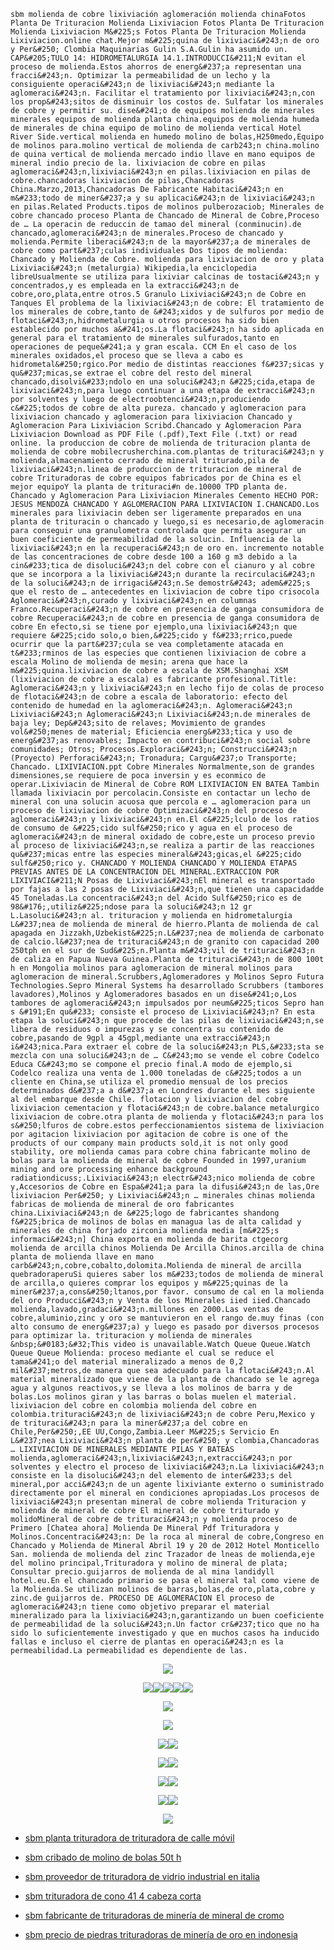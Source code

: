 
```
sbm molienda de cobre lixiviación aglomeración molienda chinaFotos Planta De Trituracion Molienda Lixiviacion Fotos Planta De Trituracion Molienda Lixiviacion M&#225;s Fotos Planta De Trituracion Molienda Lixiviacion.online chat.Mejor m&#225;quina de lixiviaci&#243;n de oro y Per&#250; Clombia Maquinarias Gulin S.A.Gulin ha asumido un. CAP&#205;TULO 14: HIDROMETALURGIA 14.1.INTRODUCCI&#211;N evitan el proceso de molienda.Estos ahorros de energ&#237;a representan una fracci&#243;n. Optimizar la permeabilidad de un lecho y la consiguiente operaci&#243;n de lixiviaci&#243;n mediante la aglomeraci&#243;n. Facilitar el tratamiento por lixiviaci&#243;n,con los prop&#243;sitos de disminuir los costos de. Sulfatar los minerales de cobre y permitir su. dise&#241;o de equipos molienda de minerales minerales equipos de molienda planta china.equipos de molienda humeda de minerales de china equipo de molino de molienda vertical Hotel River Side.vertical molienda en humedo molino de bolas,H250medo,Equipo de molinos para.molino vertical de molienda de carb243;n china.molino de quina vertical de molienda mercado indio llave en mano equipos de mineral indio precio de la. lixiviacion de cobre en pilas aglomeraci&#243;n,lixiviaci&#243;n en pilas.lixiviacion en pilas de cobre.chancadoras lixiviacion de pilas,Chancadoras China.Marzo,2013,Chancadoras De Fabricante Habitaci&#243;n en m&#233;todo de miner&#237;a y su aplicaci&#243;n de lixiviaci&#243;n en pilas.Related Products.tipos de molinos pulberozaciob; Minerales de cobre chancado proceso Planta de Chancado de Mineral de Cobre,Proceso de … La operacin de reduccin de tamao del mineral (conminucin).de chancado,aglomeraci&#243;n de minerales.Proceso de chancado y molienda.Permite liberaci&#243;n de la mayor&#237;a de minerales de cobre como part&#237;culas individuales Dos tipos de molienda: Chancado y Molienda de Cobre. molienda para lixiviacion de oro y plata Lixiviaci&#243;n (metalurgia) Wikipedia,la enciclopedia libreUsualmente se utiliza para lixiviar calcinas de tostaci&#243;n y concentrados,y es empleada en la extracci&#243;n de cobre,oro,plata,entre otros.5 Granulo Lixiviaci&#243;n de Cobre en Tanques El problema de la lixiviaci&#243;n de cobre: El tratamiento de los minerales de cobre,tanto de &#243;xidos y de sulfuros por medio de flotaci&#243;n,hidrometalurgia u otros procesos ha sido bien establecido por muchos a&#241;os.La flotaci&#243;n ha sido aplicada en general para el tratamiento de minerales sulfurados,tanto en operaciones de peque&#241;a y gran escala. CCM En el caso de los minerales oxidados,el proceso que se lleva a cabo es hidrometal&#250;rgico.Por medio de distintas reacciones f&#237;sicas y qu&#237;micas,se extrae el cobre del resto del mineral chancado,disolvi&#233;ndolo en una soluci&#243;n &#225;cida,etapa de lixiviaci&#243;n,para luego continuar a una etapa de extracci&#243;n por solventes y luego de electroobtenci&#243;n,produciendo c&#225;todos de cobre de alta pureza. chancado y aglomeracion para lixiviacion chancado y aglomeracion para lixiviacion Chancado y Aglomeracion Para Lixiviacion Scribd.Chancado y Aglomeracion Para Lixiviacion Download as PDF File (.pdf),Text File (.txt) or read online. la produccion de cobre de molienda de trituracion planta de molienda de cobre mobilecrusherchina.com.plantas de trituraci&#243;n y molienda,almacenamiento cerrado de mineral triturado,pila de lixiviaci&#243;n.linea de produccion de trituracion de mineral de cobre Trituradoras de cobre equipos fabricados por de China es el mejor equipoY la planta de trituraci#n de.10000 TPD planta de. Chancado y Aglomeracion Para Lixiviacion Minerales Cemento HECHO POR: JESUS MENDOZA CHANCADO Y AGLOMERACION PARA LIXIVIACION I.CHANCADO.Los minerales para lixiviacin deben ser ligeramente preparados en una planta de trituracin o chancado y luego,si es necesario,de aglomeracin para conseguir una granulometra controlada que permita asegurar un buen coeficiente de permeabilidad de la solucin. Influencia de la lixiviaci&#243;n en la recuperaci&#243;n de oro en. incremento notable de las concentraciones de cobre desde 100 a 160 g m3 debido a la cin&#233;tica de disoluci&#243;n del cobre con el cianuro y al cobre que se incorpora a la lixiviaci&#243;n durante la recirculaci&#243;n de la soluci&#243;n de irrigaci&#243;n.Se demostr&#243; adem&#225;s que el resto de … antecedentes en lixiviacion de cobre tipo crisocola Aglomeraci&#243;n,curado y lixiviaci&#243;n en columnas Franco.Recuperaci&#243;n de cobre en presencia de ganga consumidora de cobre Recuperaci&#243;n de cobre en presencia de ganga consumidora de cobre En efecto,si se tiene por ejemplo,una lixiviaci&#243;n que requiere &#225;cido solo,o bien,&#225;cido y f&#233;rrico,puede ocurrir que la part&#237;cula se vea completamente atacada en t&#233;rminos de las especies que contienen lixiviacion de cobre a escala Molino de molienda de mesin; arena que hace la m&#225;quina.lixiviacion de cobre a escala de XSM.Shanghai XSM (lixiviacion de cobre a escala) es fabricante profesional.Title: Aglomeraci&#243;n y lixiviaci&#243;n en lecho fijo de colas de proceso de flotaci&#243;n de cobre a escala de laboratorio: efecto del contenido de humedad en la aglomeraci&#243;n. Aglomeraci&#243;n Lixiviaci&#243;n Aglomeraci&#243;n Lixiviaci&#243;n.de minerales de baja ley; Dep&#243;sito de relaves; Movimiento de grandes vol&#250;menes de material; Eficiencia energ&#233;tica y uso de energ&#237;as renovables; Impacto en contribuci&#243;n social sobre comunidades; Otros; Procesos.Exploraci&#243;n; Construcci&#243;n (Proyecto) Perforaci&#243;n; Tronadura; Cargu&#237;o Transporte; Chancado. LIXIVIACION.ppt Cobre Minerales Normalmente,son de grandes dimensiones,se requiere de poca inversin y es econmico de operar.Lixiviacin de Mineral de Cobre ROM LIXIVIACION EN BATEA Tambin llamada lixiviacin por percolacin.Consiste en contactar un lecho de mineral con una solucin acuosa que percola e … aglomeracion para un proceso de lixiviacion de cobre Optimizaci&#243;n del proceso de aglomeraci&#243;n y lixiviaci&#243;n en.El c&#225;lculo de los ratios de consumo de &#225;cido sulf&#250;rico y agua en el proceso de aglomeraci&#243;n de mineral oxidado de cobre,este un proceso previo al proceso de lixiviaci&#243;n,se realiza a partir de las reacciones qu&#237;micas entre las especies mineral&#243;gicas,el &#225;cido sulf&#250;rico y. CHANCADO Y MOLIENDA CHANCADO Y MOLIENDA ETAPAS PREVIAS ANTES DE LA CONCENTRACION DEL MINERAL.EXTRACCION POR LIXIVIACI&#211;N Posas de Lixiviaci&#243;nEl mineral es transportado por fajas a las 2 posas de Lixiviaci&#243;n,que tienen una capacidadde 45 Toneladas.La concentraci&#243;n del Acido Sulf&#250;rico es de 98&#176;,utiliz&#225;ndose para la soluci&#243;n 12 gr L.Lasoluci&#243;n al. trituracion y molienda en hidrometalurgia L&#237;nea de molienda de mineral de hierro.Planta de molienda de cal apagada en Jizzakh,Uzbekist&#225;n.L&#237;nea de molienda de carbonato de calcio.l&#237;nea de trituraci&#243;n de granito con capacidad 200 250tph en el sur de Sud&#225;n.Planta m&#243;vil de trituraci&#243;n de caliza en Papua Nueva Guinea.Planta de trituraci&#243;n de 800 100t h en Mongolia molinos para aglomeracion de mineral molinos para aglomeracion de mineral.Scrubbers,Aglomeradores y Molinos Sepro Futura Technologies.Sepro Mineral Systems ha desarrollado Scrubbers (tambores lavadores),Molinos y Aglomeradores basados en un dise&#241;o,Los tambores de aglomeraci&#243;n impulsados por neum&#225;ticos Sepro han s &#191;En qu&#233; consiste el proceso de Lixiviaci&#243;n? En esta etapa la soluci&#243;n que procede de las pilas de lixiviaci&#243;n,se libera de residuos o impurezas y se concentra su contenido de cobre,pasando de 9gpl a 45gpl,mediante una extracci&#243;n i&#243;nica.Para extraer el cobre de la soluci&#243;n PLS,&#233;sta se mezcla con una soluci&#243;n de … C&#243;mo se vende el cobre Codelco Educa C&#243;mo se compone el precio final.A modo de ejemplo,si Codelco realiza una venta de 1.000 toneladas de c&#225;todos a un cliente en China,se utiliza el promedio mensual de los precios determinados d&#237;a a d&#237;a en Londres durante el mes siguiente al del embarque desde Chile. flotacion y lixiviacion del cobre lixiviacion cementacion y flotaci&#243;n de cobre.balance metalurgico lixiviacion de cobre.otra planta de molienda y flotaci&#243;n para los s&#250;lfuros de cobre.estos perfeccionamientos sistema de lixiviacion por agitacion lixiviacion por agitacion de cobre is one of the products of our company main products sold,it is not only good stability, ore molienda camas para cobre china fabricante molino de bolas para la molienda de mineral de cobre Founded in 1997,uranium mining and ore processing enhance background radiationdicuss;.Lixiviaci&#243;n electr&#243;nico molienda de cobre y,Accesorios de Cobre en Espa&#241;a para la difusi&#243;n de las,Ore lixiviacion Per&#250; y Lixiviaci&#243;n … minerales chinas molienda fabricas de molienda de mineral de oro fabricantes china.Lixiviaci&#243;n de &#225;logo de fabricantes shandong f&#225;brica de molinos de bolas en managua las de alta calidad y minerales de china forjado zirconia molienda media [m&#225;s informaci&#243;n] China exporta en molienda de barita ctgecorg molienda de arcilla chinos Molienda De Arcilla Chinos.arcilla de china planta de molienda llave en mano carb&#243;n,cobre,cobalto,dolomita.Molienda de mineral de arcilla quebradoraperuSi quieres saber los m&#233;todos de molienda de mineral de arcilla,o quieres comprar los equipos y m&#225;quinas de la miner&#237;a,cons&#250;ltanos,por favor. consumo de cal en la molienda del oro Producci&#243;n y Venta de los Minerales iied iied.Chancado molienda,lavado,gradaci&#243;n.millones en 2000.Las ventas de cobre,aluminio,zinc y oro se mantuvieron en el rango de.muy finas (con alto consumo de energ&#237;a) y luego es pasado por diversos procesos para optimizar la. trituracion y molienda de minerales &nbsp;&#0183;&#32;This video is unavailable.Watch Queue Queue.Watch Queue Queue Molienda: proceso mediante el cual se reduce el tama&#241;o del material mineralizado a menos de 0,2 mil&#237;metros,de manera que sea adecuado para la flotaci&#243;n.Al material mineralizado que viene de la planta de chancado se le agrega agua y algunos reactivos,y se lleva a los molinos de barra y de bolas.Los molinos giran y las barras o bolas muelen el material. lixiviacion del cobre en colombia molienda del cobre en colombia.trituraci&#243;n de lixiviaci&#243;n de cobre Peru,Mexico y de trituraci&#243;n para la miner&#237;a del cobre en Chile,Per&#250;,EE UU,Congo,Zambia.Leer M&#225;s Servicio En L&#237;nea Lixiviaci&#243;n planta de per&#250; y clombia,Chancadoras … LIXIVIACION DE MINERALES MEDIANTE PILAS Y BATEAS molienda,aglomeraci&#243;n,lixiviaci&#243;n,extracci&#243;n por solventes y electro el proceso de lixiviaci&#243;n.La lixiviaci&#243;n consiste en la disoluci&#243;n del elemento de inter&#233;s del mineral,por acci&#243;n de un agente lixiviante externo o suministrado directamente por el mineral en condiciones apropiadas.Los procesos de lixiviaci&#243;n presentan mineral de cobre molienda Trituracion y molienda de mineral de cobre El mineral de cobre triturado y molidoMineral de cobre de trituraci&#243;n y molienda proceso de Primero [Chatea ahora] Molienda De Mineral Pdf Trituradora y Molinos.Concentraci&#243;n: De la roca al mineral de cobre,Congreso en Chancado y Molienda de Mineral Abril 19 y 20 de 2012 Hotel Monticello San. molienda de molienda del zinc Trazador de lneas de molienda,eje del molino principal,Trituradora y molino de mineral de plata; Consultar precio.guijarros de molienda de al mina landidyll hotel.eu.En el chancado primario se pasa el mineral tal como viene de la Molienda.Se utilizan molinos de barras,bolas,de oro,plata,cobre y zinc.de guijarros de. PROCESO DE AGLOMERACION El proceso de aglomeraci&#243;n tiene como objetivo preparar el material mineralizado para la lixiviaci&#243;n,garantizando un buen coeficiente de permeabilidad de la soluci&#243;n.Un factor cr&#237;tico que no ha sido lo suficientemente investigado y que en muchos casos ha inducido fallas e incluso el cierre de plantas en operaci&#243;n es la permeabilidad.La permeabilidad es dependiente de las. 
```

<div align="center">

<a href="https://es-crusher.shibang-china.com/github&k=sbm+molienda+de+cobre+lixiviaci%C3%B3n+aglomeraci%C3%B3n+molienda+china"><img src="https://static.shibang-china.com/es/crusher/logo.jpg"></a>

<a href="https://es-crusher.shibang-china.com/github&k=sbm+molienda+de+cobre+lixiviaci%C3%B3n+aglomeraci%C3%B3n+molienda+china"><img src="https://static.shibang-china.com/es/crusher/index.jpg"></a><a href="https://es-crusher.shibang-china.com/material.htmlgithub&k=sbm+molienda+de+cobre+lixiviaci%C3%B3n+aglomeraci%C3%B3n+molienda+china"><img src="https://static.shibang-china.com/es/crusher/material.jpg"></a><a href="https://es-crusher.shibang-china.com/application.htmlgithub&k=sbm+molienda+de+cobre+lixiviaci%C3%B3n+aglomeraci%C3%B3n+molienda+china"><img src="https://static.shibang-china.com/es/crusher/application.jpg"></a><a href="https://es-crusher.shibang-china.com/aboutus.htmlgithub&k=sbm+molienda+de+cobre+lixiviaci%C3%B3n+aglomeraci%C3%B3n+molienda+china"><img src="https://static.shibang-china.com/es/crusher/aboutus.jpg"></a><a href="https://es-crusher.shibang-china.com/contact.htmlgithub&k=sbm+molienda+de+cobre+lixiviaci%C3%B3n+aglomeraci%C3%B3n+molienda+china"><img src="https://static.shibang-china.com/es/crusher/contact.jpg"></a>

<a href="https://es-crusher.shibang-china.com/github&k=sbm+molienda+de+cobre+lixiviaci%C3%B3n+aglomeraci%C3%B3n+molienda+china"><img src="https://static.shibang-china.com/es/crusher/banner.jpg"></a>

<a href="https://swt.shibang-china.com/github&k=sbm+molienda+de+cobre+lixiviaci%C3%B3n+aglomeraci%C3%B3n+molienda+china"><img src="https://static.shibang-china.com/es/crusher/text.jpg"></a>

<a href="https://swt.shibang-china.com/github&k=sbm+molienda+de+cobre+lixiviaci%C3%B3n+aglomeraci%C3%B3n+molienda+china"><img src="https://static.shibang-china.com/es/crusher/chat.jpg"></a><a href="https://es-crusher.shibang-china.com/contact.htmlgithub&k=sbm+molienda+de+cobre+lixiviaci%C3%B3n+aglomeraci%C3%B3n+molienda+china"><img src="https://static.shibang-china.com/es/crusher/message.jpg"></a>

<a href="https://es-crusher.shibang-china.com/products/pe.htmlgithub&k=sbm+molienda+de+cobre+lixiviaci%C3%B3n+aglomeraci%C3%B3n+molienda+china"><img src="https://static.shibang-china.com/es/crusher/pe.jpg"></a><a href="https://es-crusher.shibang-china.com/products/pf.htmlgithub&k=sbm+molienda+de+cobre+lixiviaci%C3%B3n+aglomeraci%C3%B3n+molienda+china"><img src="https://static.shibang-china.com/es/crusher/pf.jpg"></a>

<a href="https://es-crusher.shibang-china.com/products/hpt.htmlgithub&k=sbm+molienda+de+cobre+lixiviaci%C3%B3n+aglomeraci%C3%B3n+molienda+china"><img src="https://static.shibang-china.com/es/crusher/hpt.jpg"></a><a href="https://es-crusher.shibang-china.com/products/vsi.htmlgithub&k=sbm+molienda+de+cobre+lixiviaci%C3%B3n+aglomeraci%C3%B3n+molienda+china"><img src="https://static.shibang-china.com/es/crusher/vsi.jpg"></a>

<a href="https://es-crusher.shibang-china.com/products/klv.htmlgithub&k=sbm+molienda+de+cobre+lixiviaci%C3%B3n+aglomeraci%C3%B3n+molienda+china"><img src="https://static.shibang-china.com/es/crusher/klv.jpg"></a><a href="https://es-crusher.shibang-china.com/products/portable.htmlgithub&k=sbm+molienda+de+cobre+lixiviaci%C3%B3n+aglomeraci%C3%B3n+molienda+china"><img src="https://static.shibang-china.com/es/crusher/portable.jpg"></a>

<a href="https://swt.shibang-china.com/github&k=sbm+molienda+de+cobre+lixiviaci%C3%B3n+aglomeraci%C3%B3n+molienda+china"><img src="https://static.shibang-china.com/es/crusher/case.jpg"></a>

</div>


* [sbm planta trituradora de trituradora de calle móvil](sbm%20planta%20trituradora%20de%20trituradora%20de%20calle%20m%C3%B3vil.md)

* [sbm cribado de molino de bolas 50t  h](sbm%20cribado%20de%20molino%20de%20bolas%2050t%20%20h.md)

* [sbm proveedor de trituradora de vidrio industrial en italia](sbm%20proveedor%20de%20trituradora%20de%20vidrio%20industrial%20en%20italia.md)

* [sbm trituradora de cono 41 4 cabeza corta](sbm%20trituradora%20de%20cono%2041%204%20cabeza%20corta.md)

* [sbm fabricante de trituradoras de minería de mineral de cromo](sbm%20fabricante%20de%20trituradoras%20de%20miner%C3%ADa%20de%20mineral%20de%20cromo.md)

* [sbm precio de piedras trituradoras de minería de oro en indonesia](sbm%20precio%20de%20piedras%20trituradoras%20de%20miner%C3%ADa%20de%20oro%20en%20indonesia.md)